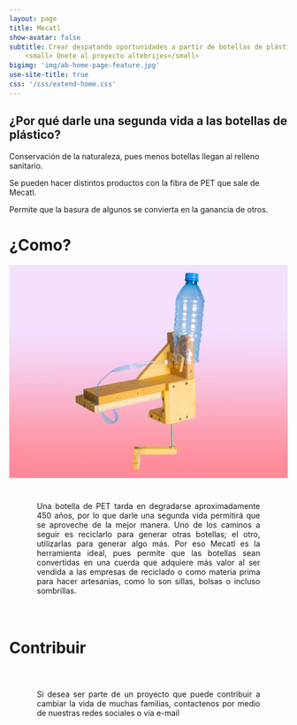 ```yaml
---
layout: page
title: Mecatl
show-avatar: false
subtitle: Crear despatando oportunidades a partir de botellas de plástico.
    <small> Únete al proyecto altebrijes</small>
bigimg: 'img/ab-home-page-feature.jpg'
use-site-title: true
css: '/css/extend-home.css'
---
```


<h2 class="text-center">¿Por qué darle una segunda vida a las botellas de plástico?</h2>

<div class="spacer"></div>

<div class="row text-center">
  <div class="col-md-4 col-md-offset-0 col-sm-4 col-sm-offset-0 col-xs-12 col-xs-offset-0 text-center">
    <div class="project-card">
      <a>
        <span class="fa-stack fa-4x">
          <i class="fa fa-square fa-stack-2x stack-color-1"></i>
          <i class="fa fa-recycle fa-stack-1x fa-inverse"></i>
        </span>
        <p class="text-muted">Conservación de la naturaleza, pues menos botellas llegan al relleno sanitario.</p>
      </a>
    </div>
  </div>
 <div class="row text-center">
  <div class="col-md-4 col-md-offset-0 col-sm-4 col-sm-offset-0 col-xs-12 col-xs-offset-0 text-center">
    <div class="project-card">
      <a>
        <span class="fa-stack fa-4x">
          <i class="fa fa-square fa-stack-2x stack-color-2"></i>
          <i class="fa fa-cut fa-stack-1x fa-inverse"></i>
        </span>
        <p class="text-muted">Se pueden hacer distintos productos con la fibra de PET que sale de Mecatl.</p>
      </a>
    </div>
  </div>
  <div class="row text-center">
  <div class="col-md-4 col-md-offset-0 col-sm-4 col-sm-offset-0 col-xs-12 col-xs-offset-0 text-center">
    <div class="project-card">
      <a>
        <span class="fa-stack fa-4x">
          <i class="fa fa-square fa-stack-2x stack-color-3"></i>
          <i class="fa fa-money fa-stack-1x fa-inverse"></i>
        </span>
        <p class="text-muted">Permite que la basura de algunos se convierta en la ganancia de otros.</p>
      </a>
    </div>
  </div>
</div>

<h1 class="text-center">¿Como?</h1>
<img src="img/prototype.jpg" />

<div style="padding: 25px 50px;text-align: justify;">
<p>Una botella de PET tarda en degradarse aproximadamente 450 años, por lo que darle una segunda vida permitirá que se aproveche de la mejor manera. Uno de los caminos a seguir es reciclarlo para generar otras botellas; el otro, utilizarlas para generar algo más. 
Por eso Mecatl es la herramienta ideal, pues permite que  las botellas sean convertidas en una cuerda que adquiere más valor al ser vendida a las empresas de reciclado o como materia prima para hacer artesanías, como lo son sillas, bolsas o incluso sombrillas.
</p>
</div>

<h1 class="text-center"><h1>Contribuir</h1>
<div style="padding: 25px 50px;text-align: justify;">
<p>Si desea ser parte de un proyecto que puede contribuir a cambiar la vida de muchas familias, contactenos por medio de nuestras redes sociales o via e-mail  </p>
</div>
  <br>





